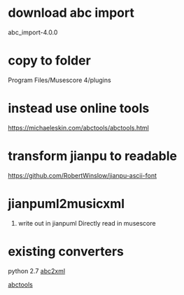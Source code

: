 # download abc import

abc_import-4.0.0

# copy to folder

Program Files/Musescore 4/plugins

# instead use online tools
https://michaeleskin.com/abctools/abctools.html

# transform jianpu to readable
https://github.com/RobertWinslow/jianpu-ascii-font

# jianpuml2musicxml

1. write out in jianpuml
Directly read in musescore

# existing converters
python 2.7 
[abc2xml](https://wim.vree.org/svgParse/abc2xml.html)

[abctools](https://github.com/seisiuneer/abctools)